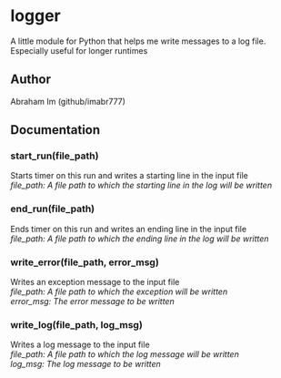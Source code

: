 # logger

A little module for Python that helps me write messages to a log file. Especially useful for longer runtimes

## Author

Abraham Im (github/imabr777)

## Documentation

### start_run(file_path)

Starts timer on this run and writes a starting line in the input file  
*file_path: A file path to which the starting line in the log will be written*

### end_run(file_path)

Ends timer on this run and writes an ending line in the input file  
*file_path: A file path to which the ending line in the log will be written*

### write_error(file_path, error_msg)

Writes an exception message to the input file  
*file_path: A file path to which the exception will be written*  
*error_msg: The error message to be written*

### write_log(file_path, log_msg)

Writes a log message to the input file  
*file_path: A file path to which the log message will be written*  
*log_msg: The log message to be written*